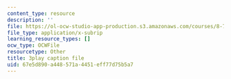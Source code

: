```yaml
---
content_type: resource
description: ''
file: https://ol-ocw-studio-app-production.s3.amazonaws.com/courses/8-701-introduction-to-nuclear-and-particle-physics-fall-2020/67e5d890a448571a4451eff77d75b5a7_pCoDwHg5Vh8.srt
file_type: application/x-subrip
learning_resource_types: []
ocw_type: OCWFile
resourcetype: Other
title: 3play caption file
uid: 67e5d890-a448-571a-4451-eff77d75b5a7
---
```

